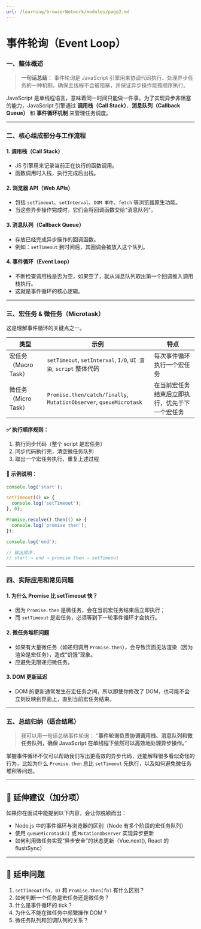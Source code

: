 ```yaml
---
url: /learning/browserNetwork/modules/page2.md
---
```

# 事件轮询（Event Loop）

### 一、整体概述

> **一句话总结**：
> 事件轮询是 JavaScript 引擎用来协调代码执行、处理异步任务的一种机制，确保主线程不会被阻塞，并保证异步操作能按顺序执行。

JavaScript 是单线程语言，意味着同一时间只能做一件事。为了实现异步非阻塞的能力，JavaScript 引擎通过 **调用栈（Call Stack）**、**消息队列（Callback Queue）** 和 **事件循环机制** 来管理任务调度。

***

### 二、核心组成部分与工作流程

#### 1. 调用栈（Call Stack）

* JS 引擎用来记录当前正在执行的函数调用。
* 函数调用时入栈，执行完成后出栈。

#### 2. 浏览器 API（Web APIs）

* 包括 `setTimeout`、`setInterval`、`DOM 事件`、`fetch` 等浏览器原生功能。
* 当这些异步操作完成时，它们会将回调函数交给“消息队列”。

#### 3. 消息队列（Callback Queue）

* 存放已经完成异步操作的回调函数。
* 例如：`setTimeout` 到时间后，其回调会被放入这个队列。

#### 4. 事件循环（Event Loop）

* 不断检查调用栈是否为空，如果空了，就从消息队列取出第一个回调推入调用栈执行。
* 这就是事件循环的核心逻辑。

***

### 三、宏任务 & 微任务（Microtask）

这是理解事件循环的关键点之一。

| 类型 | 示例 | 特点 |
|------|------|------|
| 宏任务（Macro Task） | `setTimeout`, `setInterval`, `I/O`, `UI 渲染`, `script` 整体代码 | 每次事件循环执行一个宏任务 |
| 微任务（Micro Task） | `Promise.then/catch/finally`, `MutationObserver`, `queueMicrotask` | 在当前宏任务结束后立即执行，优先于下一个宏任务 |

#### ✅ 执行顺序规则：

1. 执行同步代码（整个 script 是宏任务）
2. 同步代码执行完，清空微任务队列
3. 取出一个宏任务执行，重复上述过程

#### 🧪 示例说明：

```js
console.log('start');

setTimeout(() => {
  console.log('setTimeout');
}, 0);

Promise.resolve().then(() => {
  console.log('promise then');
});

console.log('end');

// 输出顺序：
// start → end → promise then → setTimeout
```

***

### 四、实际应用和常见问题

#### 1. 为什么 Promise 比 setTimeout 快？

* 因为 `Promise.then` 是微任务，会在当前宏任务结束后立即执行；
* 而 `setTimeout` 是宏任务，必须等到下一轮事件循环才会执行。

#### 2. 微任务堆积问题

* 如果有大量微任务（如递归调用 `Promise.then`），会导致页面无法渲染（因为渲染是宏任务），造成“饥饿”现象。
* 应避免无限递归微任务。

#### 3. DOM 更新延迟

* DOM 的更新通常发生在宏任务之间，所以即使你修改了 DOM，也可能不会立刻反映到界面上，直到当前宏任务结束。

***

### 五、总结归纳（适合结尾）

> 我可以用一句话总结事件轮询：
> “**事件轮询负责协调调用栈、消息队列和微任务队列，确保 JavaScript 在单线程下依然可以高效地处理异步操作。**”

掌握事件循环不仅可以帮助我们写出更高效的异步代码，还能解释很多看似奇怪的行为，比如为什么 `Promise.then` 总比 `setTimeout` 先执行，以及如何避免微任务堆积等问题。

***

## 🧠 延伸建议（加分项）

如果你在面试中能提到以下内容，会让你脱颖而出：

* Node.js 中的事件循环与浏览器的区别（Node 有多个阶段的宏任务队列）
* 使用 `queueMicrotask()` 或 `MutationObserver` 实现异步更新
* 如何利用微任务实现“异步安全”的状态更新（Vue.next(), React 的 flushSync）

***

## 📝 延申问题

1. `setTimeout(fn, 0)` 和 `Promise.then(fn)` 有什么区别？
2. 如何判断一个任务是宏任务还是微任务？
3. 什么是事件循环的 tick？
4. 为什么不能在微任务中频繁操作 DOM？
5. 微任务队列和回调队列的关系？
